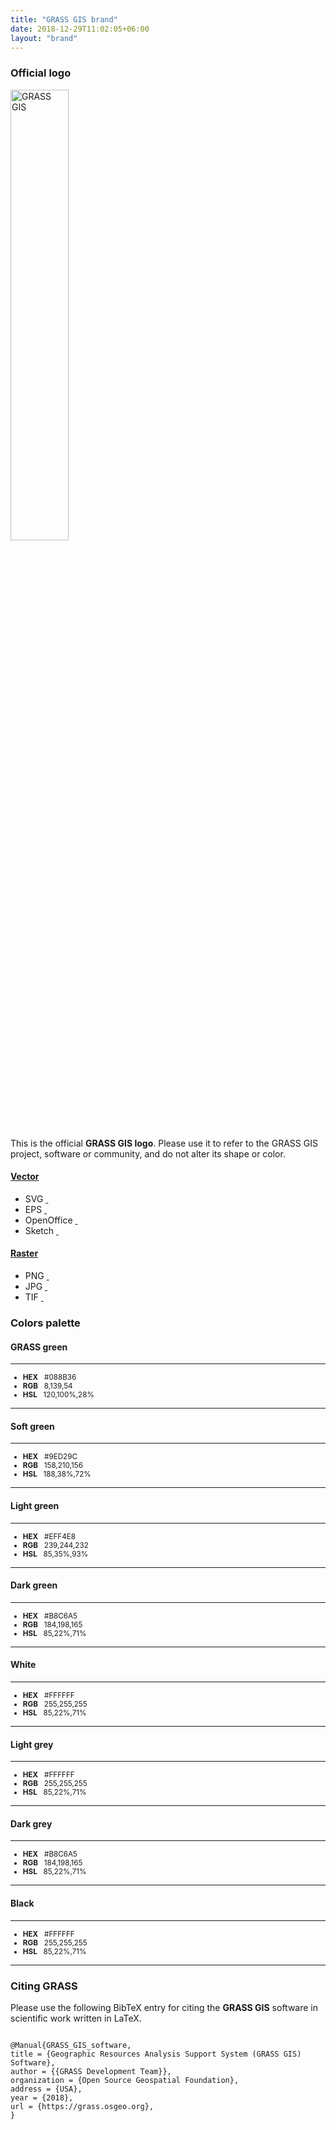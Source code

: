 ```yaml
---
title: "GRASS GIS brand"
date: 2018-12-29T11:02:05+06:00
layout: "brand"
---
```


### Official logo

<div class="container">
<div class="row mt-30">
<div class="col-lg-5 text-center">
<img src="../../images/grasslogo.svg" width="43%" alt="GRASS GIS">
</div>

<div class="col-lg-7">
	This is the official <b>GRASS GIS logo</b>. Please use it to refer
    to the GRASS GIS project, software or community, and do not alter
    its shape or color.
<div class="row mt-20">
<div class="col-lg-6">
<h4 class="grey-color-light"><u>Vector</u></h4>
<ul class="list-unstyled dil">
<li>SVG <a href="#"> &#160; <i class="fas fa-download"></i></a></li>
<li>EPS <a href="#"> &#160; <i class="fas fa-download"></i></a></li>
<li>OpenOffice <a href="#"> &#160; <i class="fas fa-download"></i></a></li>
<li>Sketch <a href="#"> &#160; <i class="fas fa-download"></i></a></li>
</ul>
</div>

<div class="col-lg-6">
<h4 class="grey-color-light"><u>Raster</u></h4>
<ul class="list-unstyled dil">
<li>PNG <a href="#"> &#160; <i class="fas fa-download"></i></a></li>
<li>JPG <a href="#"> &#160; <i class="fas fa-download"></i></a></li>
<li>TIF  <a href="#"> &#160; <i class="fas fa-download"></i></a></li>
</ul>
</div>
</div>
</div>
 </div>
 </div>
 
### Colors palette

<div class="row mt-30 mb-2">
  <div class="col-lg-3 col-sm-6">
    <h4>GRASS green</h4><hr>
    <div class="card grass-green-bg mb-4"></div>
	<small>
<ul class="list-unstyled">
<li><b>HEX</b>  &#160; #088B36</li>
<li><b>RGB</b>  &#160; 8,139,54</li>
<li><b>HSL</b> &#160; 120,100%,28%</li>
</ul>
</small>

<hr class="mb-4"></div>

<div class="col-lg-3 col-sm-6"><h4 >Soft green</h4><hr><div class="card
grass-green-alt-bg mb-4"></div>
<small>
<ul class="list-unstyled">
<li><b>HEX</b>  &#160; #9ED29C</li>
<li><b>RGB</b>  &#160; 158,210,156</li>
<li><b>HSL</b> &#160; 188,38%,72%</li>
</ul>
</small>

<hr></div>

<div class="col-lg-3"><h4 >Light green</h4><hr><div class="card
grass-green-light-bg mb-4"></div>
<small>
<ul class="list-unstyled">
<li><b>HEX</b>   &#160; #EFF4E8</li>
<li><b>RGB</b>  &#160; 239,244,232</li>
<li><b>HSL</b>  &#160;  85,35%,93%</li>
</ul>
</small>

<hr></div>

<div class="col-lg-3"><h4 >Dark green</h4><hr><div class="card grass-green-dark-bg mb-4"></div>
<small>
<ul class="list-unstyled clr">
<li><b>HEX</b>   &#160; #B8C6A5</li>
<li><b>RGB</b>   &#160; 184,198,165</li>
<li><b>HSL</b>  &#160; 85,22%,71%</li>
</ul>
</small>  

<hr></div>


<div class="col-lg-3"><h4 >White</h4><hr><div class="card white-color-bg mb-2"></div>
<small>
<ul class="list-unstyled clr">
<li><b>HEX</b>   &#160; #FFFFFF</li>
<li><b>RGB</b>   &#160; 255,255,255</li>
<li><b>HSL</b>  &#160; 85,22%,71%</li>
</ul>
</small>
<hr></div>

<div class="col-lg-3"><h4 >Light grey</h4><hr><div class="card
grey-color-light-bg mb-2"></div>
<small>
<ul class="list-unstyled clr">
<li><b>HEX</b>   &#160; #FFFFFF</li>
<li><b>RGB</b>   &#160; 255,255,255</li>
<li><b>HSL</b>  &#160; 85,22%,71%</li>
</ul>
</small>

<hr></div>

<div class="col-lg-3"><h4 >Dark grey</h4><hr><div class="card grey-color-dark-bg mb-2"></div>
<small>
<ul class="list-unstyled clr">
<li><b>HEX</b>   &#160; #B8C6A5</li>
<li><b>RGB</b>   &#160; 184,198,165</li>
<li><b>HSL</b>  &#160; 85,22%,71%</li>
</ul>
</small>  

<hr></div>

<div class="col-lg-3"><h4 >Black</h4><hr><div class="card black-color-bg mb-2"></div>
<small>
<ul class="list-unstyled clr">
<li><b>HEX</b>   &#160; #FFFFFF</li>
<li><b>RGB</b>   &#160; 255,255,255</li>
<li><b>HSL</b>  &#160; 85,22%,71%</li>
</ul>
</small>  

<hr></div>


</div>


### Citing GRASS

<p> Please use the following BibTeX entry for citing the <b>GRASS GIS</b> software in scientific work written in LaTeX.</p>

<pre>
<code class="hljs tex">
@Manual{GRASS_GIS_software,
title = {Geographic Resources Analysis Support System (GRASS GIS) Software},
author = {{GRASS Development Team}},
organization = {Open Source Geospatial Foundation},
address = {USA},
year = {2018},
url = {https://grass.osgeo.org},
}
</code>
